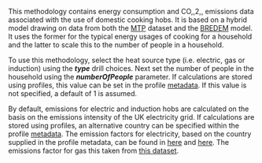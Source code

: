 This methodology contains energy consumption and CO,,2,, emissions data
associated with the use of domestic cooking hobs. It is based on a
hybrid model drawing on data from both the [MTP](MTP) dataset and the
[BREDEM](http://www.bre.co.uk) model. It uses the former for the typical
energy usages of cooking for a household and the latter to scale this to
the number of people in a household.

To use this methodology, select the heat source type (i.e. electric, gas
or induction) using the ***type*** drill choices. Next set the number of
people in the household using the ***numberOfPeople*** parameter. If
calculations are stored using profiles, this value can be set in the
profile [metadata](metadata). If this value is not specified, a default
of 1 is assumed.

By default, emissions for electric and induction hobs are calculated on
the basis on the emissions intensity of the UK electricity grid. If
calculations are stored using profiles, an alternative country can be
specified within the profile [metadata](metadata). The emission factors
for electricity, based on the country supplied in the profile metadata,
can be found in [here](Electricity_by_country) and
[here](Electricity_by_country_ISO_code). The emissions factor for gas
this taken from [this dataset](Energy_by_Quantity).
